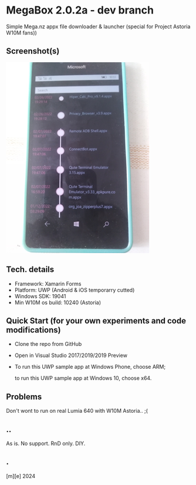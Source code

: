 # MegaBox 2.0.2a - dev branch

Simple Mega.nz appx file downloader & launcher (special for Project Astoria W10M fans))

## Screenshot(s)
![screenshot](Images/shot01.png)

## Tech. details
- Framework: Xamarin Forms
- Platform: UWP (Android & iOS temporarry cutted)
- Windows SDK: 19041
- Min W10M os build: 10240 (Astoria)

## Quick Start (for your own experiments and code modifications)
- Clone the repo from GitHub
- Open in Visual Studio 2017/2019/2019 Preview
- To run this UWP sample app at Windows Phone, choose ARM; 

  to run this UWP sample app at Windows 10, choose x64.

## Problems
Don't wont to run on real Lumia 640 with W10M Astoria.. ;(

## ..
As is. No support. RnD only. DIY.

## .
[m][e] 2024


